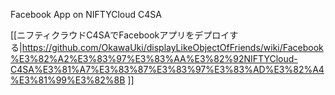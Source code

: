 Facebook App on NIFTYCloud C4SA

[[ニフティクラウドC4SAでFacebookアプリをデプロイする|https://github.com/OkawaUki/displayLikeObjectOfFriends/wiki/Facebook%E3%82%A2%E3%83%97%E3%83%AA%E3%82%92NIFTYCloud-C4SA%E3%81%A7%E3%83%87%E3%83%97%E3%83%AD%E3%82%A4%E3%81%99%E3%82%8B ]]


